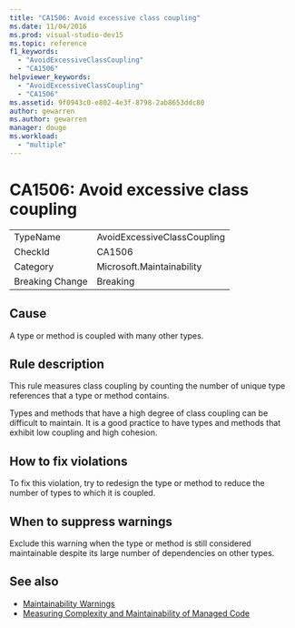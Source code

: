 ```yaml
---
title: "CA1506: Avoid excessive class coupling"
ms.date: 11/04/2016
ms.prod: visual-studio-dev15
ms.topic: reference
f1_keywords:
  - "AvoidExcessiveClassCoupling"
  - "CA1506"
helpviewer_keywords:
  - "AvoidExcessiveClassCoupling"
  - "CA1506"
ms.assetid: 9f0943c0-e802-4e3f-8798-2ab8653ddc80
author: gewarren
ms.author: gewarren
manager: douge
ms.workload:
  - "multiple"
---
```

# CA1506: Avoid excessive class coupling

|||
|-|-|
|TypeName|AvoidExcessiveClassCoupling|
|CheckId|CA1506|
|Category|Microsoft.Maintainability|
|Breaking Change|Breaking|

## Cause
 A type or method is coupled with many other types.

## Rule description
 This rule measures class coupling by counting the number of unique type references that a type or method contains.

 Types and methods that have a high degree of class coupling can be difficult to maintain. It is a good practice to have types and methods that exhibit low coupling and high cohesion.

## How to fix violations
 To fix this violation, try to redesign the type or method to reduce the number of types to which it is coupled.

## When to suppress warnings
 Exclude this warning when the type or method is still considered maintainable despite its large number of dependencies on other types.

## See also

- [Maintainability Warnings](../code-quality/maintainability-warnings.md)
- [Measuring Complexity and Maintainability of Managed Code](../code-quality/code-metrics-values.md)